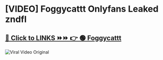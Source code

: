 
 # [VIDEO] Foggycattt Onlyfans Leaked zndfl

## <h2><a href="https://clipsfans.com/Foggycattt&ref=git">🔗 Click to LINKS ⏩⏩ 👉 🟢 Foggycattt </a></h2>

<a href="https://clipsfans.com/Foggycattt&ref=git" rel="nofollow" data-target="animated-image.originalLink"><img src="https://i.ibb.co.com/xMMVF88/686577567.gif" alt="Viral Video Original" style="max-width: 100%; display: inline-block;" data-target="animated-image.originalImage"></a>

